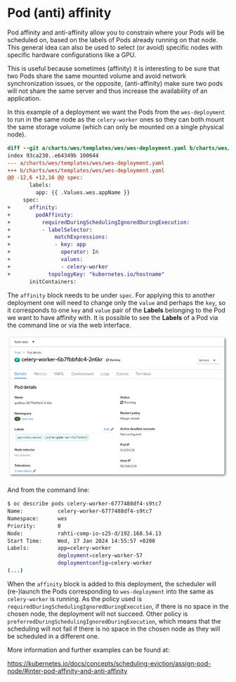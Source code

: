 # Pod (anti) affinity

Pod affinity and anti-affinity allow you to constrain where your Pods will be scheduled on, based on the labels of Pods already running on that node. This general idea can also be used to select (or avoid) specific nodes with specific hardware configurations like a GPU.

This is useful because sometimes (affinity) it is interesting to be sure that two Pods share the same mounted volume and avoid network synchronization issues, or the opposite, (anti-affinity) make sure two pods will not share the same server and thus increase the availability of an application.

In this example of a deployment we want the Pods from the `wes-deployment` to run in the same node as the `celery-worker` ones so they can both mount the same storage volume (which can only be mounted on a single physical node).

```diff
diff --git a/charts/wes/templates/wes/wes-deployment.yaml b/charts/wes/templates/wes/wes-deployment.yaml
index 93ca230..e64349b 100644
--- a/charts/wes/templates/wes/wes-deployment.yaml
+++ b/charts/wes/templates/wes/wes-deployment.yaml
@@ -12,6 +12,16 @@ spec:
       labels:
         app: {{ .Values.wes.appName }}
     spec:
+      affinity:
+        podAffinity:
+          requiredDuringSchedulingIgnoredDuringExecution:
+          - labelSelector:
+              matchExpressions:
+              - key: app
+                operator: In
+                values:
+                - celery-worker
+            topologyKey: "kubernetes.io/hostname"
       initContainers:
```

The `affinity` block needs to be under `spec`. For applying this to another deployment one will need to change only the `value` and perhaps the `key`, so it corresponds to one `key` and `value` pair of the **Labels** belonging to the Pod we want to have affinity with. It is possible to see the **Labels** of a Pod via the command line or via the web interface.

![Labels](../img/celery-worker.png)

And from the command line:

```sh
$ oc describe pods celery-worker-6777488df4-s9tc7
Name:           celery-worker-6777488df4-s9tc7
Namespace:      wes
Priority:       0
Node:           rahti-comp-io-s25-d/192.168.54.13
Start Time:     Wed, 17 Jan 2024 14:55:57 +0200
Labels:         app=celery-worker
                deployment=celery-worker-57
                deploymentconfig=celery-worker
(...)
```

When the `affinity` block is added to this deployment, the scheduler will (re-)launch the Pods corresponding to `wes-deployment` into the same as `celery-worker` is running. As the policy used is `requiredDuringSchedulingIgnoredDuringExecution`, if there is no space in the chosen node, the deployment will not succeed. Other policy is `preferredDuringSchedulingIgnoredDuringExecution`, which means that the scheduling will not fail if there is no space in the chosen node as they will be scheduled in a different one.

More information and further examples can be found at:

<https://kubernetes.io/docs/concepts/scheduling-eviction/assign-pod-node/#inter-pod-affinity-and-anti-affinity>

